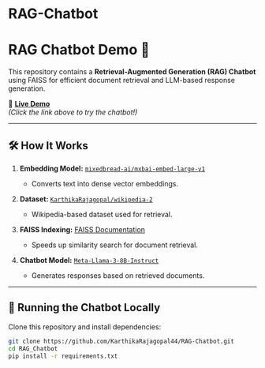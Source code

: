 # RAG-Chatbot

# RAG Chatbot Demo 🚀

This repository contains a **Retrieval-Augmented Generation (RAG) Chatbot** using FAISS for efficient document retrieval and LLM-based response generation.

🔗 **[Live Demo](https://huggingface.co/spaces/KarthikaRajagopal/RAG_Chatbot)**  
*(Click the link above to try the chatbot!)*

---

## **🛠 How It Works**
1. **Embedding Model:** [`mixedbread-ai/mxbai-embed-large-v1`](https://huggingface.co/mixedbread-ai/mxbai-embed-large-v1)  
   - Converts text into dense vector embeddings.
  
2. **Dataset:** [`KarthikaRajagopal/wikipedia-2`](https://huggingface.co/datasets/KarthikaRajagopal/wikipedia-2)  
   - Wikipedia-based dataset used for retrieval.

3. **FAISS Indexing:** [FAISS Documentation](https://huggingface.co/docs/datasets/v2.18.0/en/package_reference/main_classes#datasets.Dataset.add_faiss_index)  
   - Speeds up similarity search for document retrieval.

4. **Chatbot Model:** [`Meta-Llama-3-8B-Instruct`](https://huggingface.co/meta-llama/Meta-Llama-3-8B-Instruct)  
   - Generates responses based on retrieved documents.

---

## **🚀 Running the Chatbot Locally**
Clone this repository and install dependencies:

```sh
git clone https://github.com/KarthikaRajagopal44/RAG-Chatbot.git
cd RAG_Chatbot
pip install -r requirements.txt
